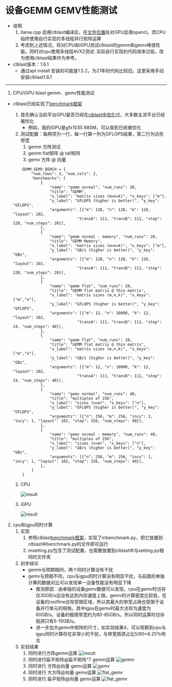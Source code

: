 # 设备GEMM GEMV性能测试

* 说明
  1. llama.cpp 启用clblast编译后，在[文件位置](https://github.com/JIANGJZ/ComboLLM/blob/c65256f41354e1d0191d49a4f18fdf34b772f31c/ggml.c#L7594)处对GPU启用opencl。而CPU始终使用自行实现的多线程并行矩阵运算
  2. 考虑到上述情况，将对CPU和iGPU测试clblast的gemm和gemv峰值性能。同时对cpu使用多线程AVX2测试: 实际自行实现的代码效率过低，改为使用clblast结果作为参考。
* clblast版本：1.6.1
  * 通过apt install 安装的可能是1.5.2，为21年的代码比较旧。这里采用手动安装clblast1.6.1

---

1. CPU/iGPU blast gemm、gemv性能测试

* clblast已经实现了[benchmark框架](https://github.com/CNugteren/CLBlast/blob/master/doc/benchmarking.md)

  1. 首先确认当前平台GPU是否已经在[clblast中优化](https://github.com/CNugteren/CLBlast/blob/master/doc/tuning.md)过，大多数主流平台已经被优化
     * 例如，我的iGPU是gfx1035 680M，可以查到已经被优化
  2. 测试配置：每两项为一行，每一行第一列为GFLOPS结果，第二行为访存带宽
     1. gemm 方阵测试
     2. gemm flat矩阵 @ tall矩阵
     3. gemv 方阵 @ 向量

  ```
      GEMM_GEMV_BENCH = {
          "num_rows": 3, "num_cols": 2,
          "benchmarks": [
              {
                  "name": "gemm normal", "num_runs": 20,
                  "title": "GEMM",
                  "x_label": "matrix sizes (m=n=k)", "x_keys": ["m"],
                  "y_label": "GFLOPS (higher is better)", "y_key": "GFLOPS",
                  "arguments": [{"m": 128, "n": 128, "k": 128, "layout": 102,
                              "transA": 111, "transB": 111, "step": 128, "num_steps": 20}],
              },
              {
                  "name": "gemm normal - memory", "num_runs": 20,
                  "title": "GEMM Memory",
                  "x_label": "matrix sizes (m=n=k)", "x_keys": ["m"],
                  "y_label": "GB/s (higher is better)", "y_key": "GBs",
                  "arguments": [{"m": 128, "n": 128, "k": 128, "layout": 102,
                              "transA": 111, "transB": 111, "step": 128, "num_steps": 20}],
              },
              {
                  "name": "gemm flat", "num_runs": 20,
                  "title": "GEMM flat matrix @ thin matrix",
                  "x_label": "matrix sizes (m,n,k)", "x_keys": ["m","n"],
                  "y_label": "GFLOPS (higher is better)", "y_key": "GFLOPS",
                  "arguments": [{"m": 12, "n": 10000, "k": 12, "layout": 102,
                              "transA": 111, "transB": 111, "step": 24, "num_steps": 40}],
              },
              {
                  "name": "gemm flat", "num_runs": 20,
                  "title": "GEMM flat matrix @ thin matrix",
                  "x_label": "matrix sizes (m,n,k)", "x_keys": ["m","n"],
                  "y_label": "GB/s (higher is better)", "y_key": "GBs",
                  "arguments": [{"m": 12, "n": 10000, "k": 12, "layout": 102,
                              "transA": 111, "transB": 111, "step": 24, "num_steps": 40}],
              },
              {
                  "name": "gemv normal", "num_runs": 40,
                  "title": "multiples of 256",
                  "x_label": "sizes (n=m)", "x_keys": ["n"],
                  "y_label": "GFLOPS (higher is better)", "y_key": "GFLOPS",
                  "arguments": [{"n": 256, "m": 256, "incx": 1, "incy": 1, "layout": 102, "step": 256, "num_steps": 40}],
              },
              {
                  "name": "gemv normal - memory", "num_runs": 40,
                  "title": "multiples of 256",
                  "x_label": "sizes (n=m)", "x_keys": ["n"],
                  "y_label": "GB/s (higher is better)", "y_key": "GBs",
                  "arguments": [{"n": 256, "m": 256, "incx": 1, "incy": 1, "layout": 102, "step": 256, "num_steps": 40}],
              },
          ]
      }
  ```

  2. CPU

     ![result](.asset/cpu_clblast.png)
  3. iGPU

     ![result](.asset/igpu_clblast.png)

2. cpu和igpu同时计算
   1. 实现
      1. 参照clblast[benchmark框架](https://github.com/CNugteren/CLBlast/blob/master/doc/benchmarking.md)，实现了mbenchmark.py，把它放置到clblast中benchmark.py的文件即可运行
      2. msetting.py包含了测试配置，也需要放置到clblast中与setting.py相同的文件夹
   2. 初步结论
      * gemm与预期相同，两个同时计算没有干扰
      * gemv与预期不同，cpu与igpu同时计算没有明显干扰，与前面的单独计算的数据对比可以发现单一设备性能没有明显下降
        * 推测原因：由单独的设备gemv数据可以发现，cpu在gemv时访存仅30GB/s远没有达到内存速度上限。gemv的计算密度比较低，在设备的roofline访存受限区域，所以其最大的带宽占用也受限于设备并行单元的规格。其中igpu在gemv时最大访存为速度为60GB/s。设备的极限带宽约为80-85GB/s，所以同时运算时访存瓶颈只有5-10GB/s。
        * 进一步加大gemv中矩阵的尺寸，如实验结果4，可以观察到cpu与igpu同时计算存在非常小的干扰，与带宽瓶颈占比5/80=6.25%吻合
   3. 实验结果
      1. 同时进行方阵gemm运算
         ![result](.asset/cpu_igpu_normal_gemm.png)
      2. 同时进行扁平矩阵@扁平矩阵^T gemm运算
         ![gemm](.asset/cpu_igpu_gemm_flat@thin.png)
      3. 同时进行 方阵@向量 gemv运算
         ![gemv](.asset/cpu_igpu_normal_gemv.png)
      4. 同时进行 大方阵@向量 gemv运算
         ![flat_gemv](.asset/cpu_igpu_normal_gemv_1024step.png)
      5. 同时进行 扁平矩阵@向量 gemv运算
         ![flat_gemv](.asset/cpu_igpu_gemv_flat_matrix.png)
